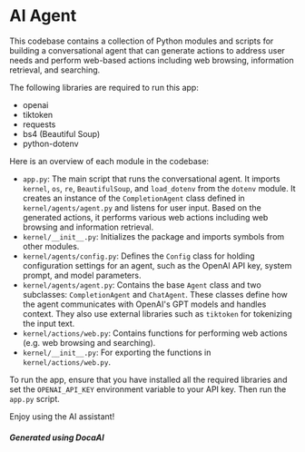 # AI Agent

This codebase contains a collection of Python modules and scripts for building a conversational agent that can generate actions to address user needs and perform web-based actions including web browsing, information retrieval, and searching.

The following libraries are required to run this app:

- openai
- tiktoken
- requests
- bs4 (Beautiful Soup)
- python-dotenv

Here is an overview of each module in the codebase:

- `app.py`: The main script that runs the conversational agent. It imports `kernel`, `os`, `re`, `BeautifulSoup`, and `load_dotenv` from the `dotenv` module. It creates an instance of the `CompletionAgent` class defined in `kernel/agents/agent.py` and listens for user input. Based on the generated actions, it performs various web actions including web browsing and information retrieval.
- `kernel/__init__.py`: Initializes the package and imports symbols from other modules.
- `kernel/agents/config.py`: Defines the `Config` class for holding configuration settings for an agent, such as the OpenAI API key, system prompt, and model parameters.
- `kernel/agents/agent.py`: Contains the base `Agent` class and two subclasses: `CompletionAgent` and `ChatAgent`. These classes define how the agent communicates with OpenAI's GPT models and handles context. They also use external libraries such as `tiktoken` for tokenizing the input text.
- `kernel/actions/web.py`: Contains functions for performing web actions (e.g. web browsing and searching).
- `kernel/__init__.py`: For exporting the functions in `kernel/actions/web.py`.

To run the app, ensure that you have installed all the required libraries and set the `OPENAI_API_KEY` environment variable to your API key. Then run the `app.py` script.

Enjoy using the AI assistant!

##### Generated using DocaAI